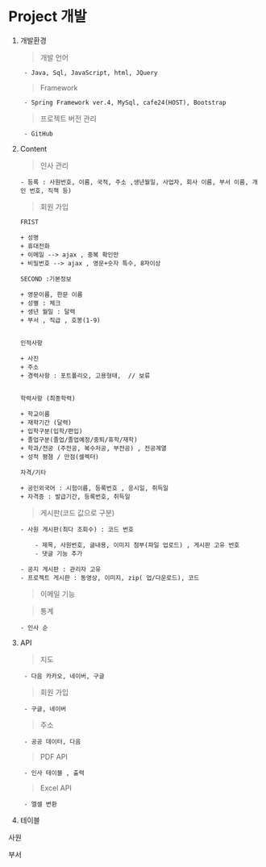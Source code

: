 # Project 개발 


1. 개발환경 
    
    > 개발 언어 
        
        - Java, Sql, JavaScript, html, JQuery 

    > Framework
    
        - Spring Framework ver.4, MySql, cafe24(HOST), Bootstrap    
    
    > 프로젝트 버전 관리 
    
        - GitHub      

2.  Content

	> 인사 관리

        - 등록 : 사원번호, 이름, 국적, 주소 ,생년월일, 사업자, 회사 이름, 부서 이름, 개인 번호, 직책 등) 	
	
    > 회원 가입  
	

        FRIST 

        + 성명
        + 휴대전화
        + 이메일 --> ajax , 중복 확인만
        + 비밀번호 --> ajax , 영문+숫자 특수, 8자이상
        
        SECOND :기본정보

        + 영문이름, 한문 이름
        + 성별 : 체크
        + 생년 월일 : 달력
        + 부서 , 직급 , 호봉(1-9) 
        

        인적사항
        
        + 사진
        + 주소
        + 경력사항 : 포트폴리오, 고용형태,  // 보류


        학력사항 (최종학력)

        + 학교이름
        + 재학기간 (달력)
        + 입학구분(입학/편입)
        + 졸업구분(졸업/졸업예정/중퇴/휴학/재학)
        + 학과/전공 (주전공, 복수저공, 부전공) , 전공계열
        + 성적 평졈 / 만점(셀렉터)

        자격/기타

        + 공인외국어 : 시험이름, 등록번호 , 응시일, 취득일
        + 자격증 : 발급기간, 등록번호, 취득일
        

    > 게시판(코드 값으로 구분)
    
        - 사원 게시판(최다 조회수) : 코드 번호 
            
            - 제목, 사원번호, 글내용, 이미지 첨부(파일 업로드) , 게시판 고유 번호 
            - 댓글 기능 추가 
            
        - 공지 게시판 : 관리자 고유
        - 프로젝트 게시판 : 동영상, 이미지, zip( 업/다운로드), 코드
    
    > 이메일 기능


    > 통계
    
        - 인사 순

3. API
    
    > 지도 
    
        - 다음 카카오, 네이버, 구글
    
    > 회원 가입 

        - 구글, 네이버
    
    > 주소 
    
        - 공공 데이터, 다음
    
    > PDF API
        
        - 인사 테이블 , 출력

    > Excel API    
        
        - 엘셀 변환

4. 테이블


사원

부서 
